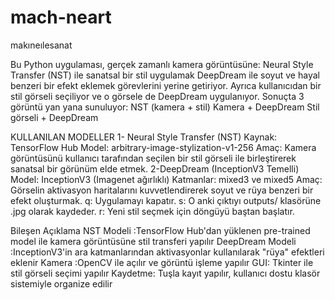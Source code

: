 # mach-neart
makıneılesanat

Bu Python uygulaması, gerçek zamanlı kamera görüntüsüne:
Neural Style Transfer (NST) ile sanatsal bir stil uygulamak
DeepDream ile soyut ve hayal benzeri bir efekt eklemek
görevlerini yerine getiriyor.
Ayrıca kullanıcıdan bir stil görseli seçiliyor ve o görsele de DeepDream uygulanıyor. Sonuçta 3 görüntü yan yana sunuluyor:
NST (kamera + stil)
Kamera + DeepDream
Stil görseli + DeepDream

 KULLANILAN MODELLER
1- Neural Style Transfer (NST)
Kaynak: TensorFlow Hub
Model: arbitrary-image-stylization-v1-256
Amaç: Kamera görüntüsünü kullanıcı tarafından seçilen bir stil görseli ile birleştirerek sanatsal bir görünüm elde etmek.
2-DeepDream (InceptionV3 Temelli)
Model: InceptionV3 (Imagenet ağırlıklı)
Katmanlar: mixed3 ve mixed5
Amaç: Görselin aktivasyon haritalarını kuvvetlendirerek soyut ve rüya benzeri bir efekt oluşturmak.
q: Uygulamayı kapatır.
s: O anki çıktıyı outputs/ klasörüne .jpg olarak kaydeder.
r: Yeni stil seçmek için döngüyü baştan başlatır.









Bileşen	Açıklama
NST Modeli	:TensorFlow Hub'dan yüklenen pre-trained model ile kamera görüntüsüne stil transferi yapılır
DeepDream Modeli	:InceptionV3'in ara katmanlarından aktivasyonlar kullanılarak "rüya" efektleri eklenir
Kamera	:OpenCV ile açılır ve görüntü işleme yapılır
GUI:	Tkinter ile stil görseli seçimi yapılır
Kaydetme:	Tuşla kayıt yapılır, kullanıcı dostu klasör sistemiyle organize edilir
